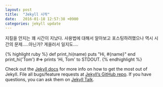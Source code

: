```yaml
---
layout: post
title:  "Jekyll 시작"
date:   2016-01-18 12:57:38 +0900
categories: jekyll update
---
```


지킬을 안지는 꽤 시간이 지났다. 사용법에 대해서 알아보고 포스팅하려했으나 역시 시간의 문제.....아닌가? 게을러서 일지도....

{% highlight ruby %}
def print_hi(name)
  puts "Hi, #{name}"
end
print_hi('Tom')
#=> prints 'Hi, Tom' to STDOUT.
{% endhighlight %}

Check out the [Jekyll docs][jekyll-docs] for more info on how to get the most out of Jekyll. File all bugs/feature requests at [Jekyll’s GitHub repo][jekyll-gh]. If you have questions, you can ask them on [Jekyll Talk][jekyll-talk].

[jekyll-docs]: http://jekyllrb.com/docs/home
[jekyll-gh]:   https://github.com/jekyll/jekyll
[jekyll-talk]: https://talk.jekyllrb.com/
